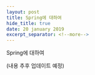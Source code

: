 ```yaml
---
layout: post
title: Spring에 대하여
hide_title: true     
date: 20 january 2019
excerpt_separator: <!--more-->
---
```


Spring에 대하여

(내용 추후 업데이트 예정)

<!--more-->
